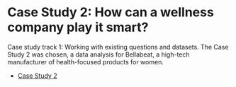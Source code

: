 # Case Study 2: How can a wellness company play it smart?

Case study track 1: Working with existing questions and datasets.
The Case Study 2 was chosen, a data analysis for Bellabeat, a high-tech manufacturer of health-focused products for women.

- [Case Study 2](/caseStudy2)
